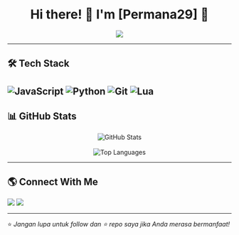 <h1 align="center">Hi there! 👋 I'm [Permana29] 🚀</h1>
<p align="center">
  <img src="https://readme-typing-svg.herokuapp.com?font=Fira+Code&size=22&pause=1000&color=FF5733&center=true&vCenter=true&width=600&lines=Full-Stack+Developer;Open-Source+Contributor;Always+Learning+New+Things!">
</p>

---

## 🛠️ Tech Stack 
![JavaScript](https://img.shields.io/badge/JavaScript-F7DF1E?style=for-the-badge&logo=javascript&logoColor=black) ![Python](https://img.shields.io/badge/Python-3776AB?style=for-the-badge&logo=python&logoColor=white) ![Git](https://img.shields.io/badge/Git-F05032?style=for-the-badge&logo=git&logoColor=white) ![Lua](https://img.shields.io/badge/Lua-2C2D72?style=for-the-badge&logo=lua&logoColor=white)
---

## 📊 GitHub Stats  
<p align="center">
  <img src="https://github-readme-stats.vercel.app/api?username=permana29&show_icons=true&theme=radical" alt="GitHub Stats">
  <br>
  
  <br>
  <img src="https://github-readme-stats.vercel.app/api/top-langs/?username=permana29&layout=compact&theme=radical" alt="Top Languages">
</p>

---

## 🌎 Connect With Me  
<p align="center">
  
  <a href="mailto:email@example.com"><img src="https://img.shields.io/badge/Email-D14836?style=for-the-badge&logo=gmail&logoColor=white"></a>
  <a href="0x29p"><img src="https://img.shields.io/badge/Instagram-E4405F?style=for-the-badge&logo=instagram&logoColor=white"></a>

</p>

---

⭐ *Jangan lupa untuk follow dan ⭐ repo saya jika Anda merasa bermanfaat!*
